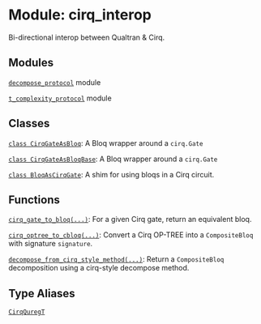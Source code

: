 # Module: cirq_interop


Bi-directional interop between Qualtran & Cirq.



## Modules

[`decompose_protocol`](../qualtran/cirq_interop/decompose_protocol.md) module

[`t_complexity_protocol`](../qualtran/cirq_interop/t_complexity_protocol.md) module

## Classes

[`class CirqGateAsBloq`](../qualtran/cirq_interop/CirqGateAsBloq.md): A Bloq wrapper around a `cirq.Gate`

[`class CirqGateAsBloqBase`](../qualtran/cirq_interop/CirqGateAsBloqBase.md): A Bloq wrapper around a `cirq.Gate`

[`class BloqAsCirqGate`](../qualtran/cirq_interop/BloqAsCirqGate.md): A shim for using bloqs in a Cirq circuit.

## Functions

[`cirq_gate_to_bloq(...)`](../qualtran/cirq_interop/cirq_gate_to_bloq.md): For a given Cirq gate, return an equivalent bloq.

[`cirq_optree_to_cbloq(...)`](../qualtran/cirq_interop/cirq_optree_to_cbloq.md): Convert a Cirq OP-TREE into a `CompositeBloq` with signature `signature`.

[`decompose_from_cirq_style_method(...)`](../qualtran/cirq_interop/decompose_from_cirq_style_method.md): Return a `CompositeBloq` decomposition using a cirq-style decompose method.

## Type Aliases

[`CirqQuregT`](../qualtran/cirq_interop/CirqQuregT.md)


